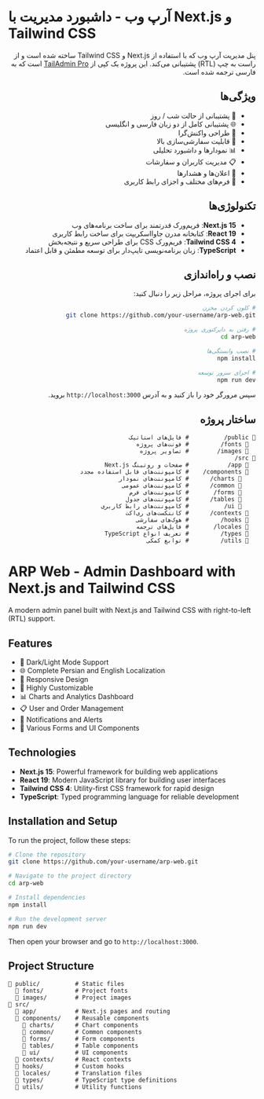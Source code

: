 # آرپ وب - داشبورد مدیریت با Next.js و Tailwind CSS

<div dir="rtl">

پنل مدیریت آرپ وب که با استفاده از Next.js و Tailwind CSS ساخته شده است و از راست به چپ (RTL) پشتیبانی می‌کند. این پروژه یک کپی از [TailAdmin Pro](https://nextjs-demo.tailadmin.com/) است که به فارسی ترجمه شده است.

## ویژگی‌ها

- 🌙 پشتیبانی از حالت شب / روز
- 🌐 پشتیبانی کامل از دو زبان فارسی و انگلیسی
- 📱 طراحی واکنش‌گرا
- 🎨 قابلیت سفارشی‌سازی بالا
- 📊 نمودارها و داشبورد تحلیلی
- 📋 مدیریت کاربران و سفارشات
- 🔔 اعلان‌ها و هشدارها
- 📝 فرم‌های مختلف و اجزای رابط کاربری

## تکنولوژی‌ها

- **Next.js 15**: فریم‌ورک قدرتمند برای ساخت برنامه‌های وب
- **React 19**: کتابخانه مدرن جاوااسکریپت برای ساخت رابط کاربری
- **Tailwind CSS 4**: فریم‌ورک CSS برای طراحی سریع و نتیجه‌بخش
- **TypeScript**: زبان برنامه‌نویسی تایپ‌دار برای توسعه مطمئن و قابل اعتماد

## نصب و راه‌اندازی

برای اجرای پروژه، مراحل زیر را دنبال کنید:

```bash
# کلون کردن مخزن
git clone https://github.com/your-username/arp-web.git

# رفتن به دایرکتوری پروژه
cd arp-web

# نصب وابستگی‌ها
npm install

# اجرای سرور توسعه
npm run dev
```

سپس مرورگر خود را باز کنید و به آدرس `http://localhost:3000` بروید.

## ساختار پروژه

```
📁 public/          # فایل‌های استاتیک
  📁 fonts/         # فونت‌های پروژه
  📁 images/        # تصاویر پروژه
📁 src/
  📁 app/           # صفحات و روتینگ Next.js
  📁 components/    # کامپوننت‌های قابل استفاده مجدد
    📁 charts/      # کامپوننت‌های نمودار
    📁 common/      # کامپوننت‌های عمومی
    📁 forms/       # کامپوننت‌های فرم
    📁 tables/      # کامپوننت‌های جدول
    📁 ui/          # کامپوننت‌های رابط کاربری
  📁 contexts/      # کانتکست‌های ری‌اکت
  📁 hooks/         # هوک‌های سفارشی
  📁 locales/       # فایل‌های ترجمه
  📁 types/         # تعریف انواع TypeScript
  📁 utils/         # توابع کمکی
```

</div>

<div dir="ltr">

# ARP Web - Admin Dashboard with Next.js and Tailwind CSS

A modern admin panel built with Next.js and Tailwind CSS with right-to-left (RTL) support.

## Features

- 🌙 Dark/Light Mode Support
- 🌐 Complete Persian and English Localization
- 📱 Responsive Design
- 🎨 Highly Customizable
- 📊 Charts and Analytics Dashboard
- 📋 User and Order Management
- 🔔 Notifications and Alerts
- 📝 Various Forms and UI Components

## Technologies

- **Next.js 15**: Powerful framework for building web applications
- **React 19**: Modern JavaScript library for building user interfaces
- **Tailwind CSS 4**: Utility-first CSS framework for rapid design
- **TypeScript**: Typed programming language for reliable development

## Installation and Setup

To run the project, follow these steps:

```bash
# Clone the repository
git clone https://github.com/your-username/arp-web.git

# Navigate to the project directory
cd arp-web

# Install dependencies
npm install

# Run the development server
npm run dev
```

Then open your browser and go to `http://localhost:3000`.

## Project Structure

```
📁 public/          # Static files
  📁 fonts/         # Project fonts
  📁 images/        # Project images
📁 src/
  📁 app/           # Next.js pages and routing
  📁 components/    # Reusable components
    📁 charts/      # Chart components
    📁 common/      # Common components
    📁 forms/       # Form components
    📁 tables/      # Table components
    📁 ui/          # UI components
  📁 contexts/      # React contexts
  📁 hooks/         # Custom hooks
  📁 locales/       # Translation files
  📁 types/         # TypeScript type definitions
  📁 utils/         # Utility functions
```

</div>
